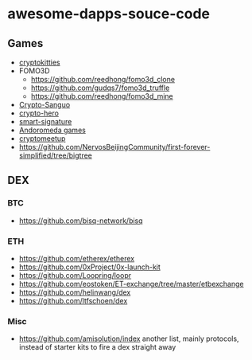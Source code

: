 # awesome-dapps-souce-code

## Games
+ [cryptokitties](https://github.com/cryptocopycats/awesome-cryptokitties)
+ FOMO3D
  + https://github.com/reedhong/fomo3d_clone
  + https://github.com/gudqs7/fomo3d_truffle
  + https://github.com/reedhong/fomo3d_mine
+ [Crypto-Sanguo](https://github.com/qinxiaowen/ququ_game)
+ [crypto-hero](https://github.com/cryptohero)
+ [smart-signature](https://github.com/smart-signature)
+ [Andoromeda games](https://github.com/Andoromeda-Foundation)
+ [cryptomeetup](https://github.com/crypto-meetup-dev)
+ https://github.com/NervosBeijingCommunity/first-forever-simplified/tree/bigtree

## DEX
### BTC
+ https://github.com/bisq-network/bisq
### ETH
+ https://github.com/etherex/etherex
+ https://github.com/0xProject/0x-launch-kit
+ https://github.com/Loopring/loopr
+ https://github.com/eostoken/ET-exchange/tree/master/etbexchange
+ https://github.com/helinwang/dex
+ https://github.com/ltfschoen/dex
### Misc
+ https://github.com/amisolution/index another list, mainly protocols, instead of starter kits to fire a dex straight away
